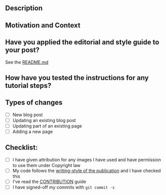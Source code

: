 ## Description
<!--- Describe your changes in detail -->

## Motivation and Context


## Have you applied the editorial and style guide to your post?

See the [README.md](README.md)

## How have you tested the instructions for any tutorial steps?


## Types of changes

- [ ] New blog post
- [ ] Updating an existing blog post
- [ ] Updating part of an existing page
- [ ] Adding a new page

## Checklist:

- [ ] I have given attribution for any images I have used and have permission to use them under Copyright law
- [ ] My code follows the [writing-style of the publication](README.md) and I have checked this
- [ ] I've read the [CONTRIBUTION](https://github.com/openfaas/faas/blob/master/CONTRIBUTING.md) guide
- [ ] I have signed-off my commits with `git commit -s`
